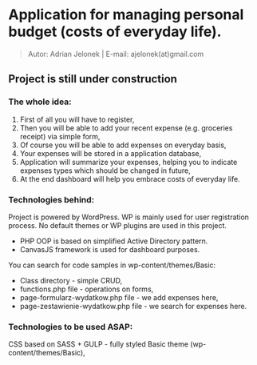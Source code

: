# Application for managing personal budget (costs of everyday life).
>Autor: Adrian Jelonek |  E-mail: ajelonek(at)gmail.com

## Project is still under construction
### The whole idea:
1. First of all you will have to register,
2. Then you will be able to add your recent expense (e.g. groceries receipt) via simple form,
3. Of course you will be able to add expenses on everyday basis,
4. Your expenses will be stored in a application database,
5. Application will summarize your expenses, helping you to indicate expenses types which should be changed in future,
6. At the end dashboard will help you embrace costs of everyday life.

### Technologies behind:
Project is powered by WordPress. WP is mainly used for user registration process. No default themes or WP plugins are used in this project.

- PHP OOP is based on simplified Active Directory pattern.
- CanvasJS framework is used for dashboard purposes.


You can search for code samples in wp-content/themes/Basic:
- Class directory - simple CRUD,
- functions.php file - operations on forms,
- page-formularz-wydatkow.php file - we add expenses here,
- page-zestawienie-wydatkow.php file - we search for expenses here.


### Technologies to be used ASAP:
CSS based on SASS + GULP - fully styled Basic theme (wp-content/themes/Basic),


